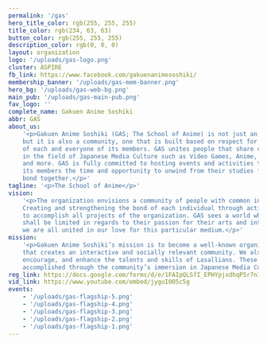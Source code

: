 ```yaml
---
permalink: '/gas'
hero_title_color: rgb(255, 255, 255)
title_color: rgb(234, 63, 63)
button_color: rgb(255, 255, 255)
description_color: rgb(0, 0, 0)
layout: organization
logo: '/uploads/gas-logo.png'
cluster: ASPIRE
fb_link: https://www.facebook.com/gakuenanimesoshiki/
membership_banner: '/uploads/gas-mem-banner.png'
hero_bg: '/uploads/gas-web-bg.png'
main_pub: '/uploads/gas-main-pub.png'
fav_logo: ''
complete_name: Gakuen Anime Soshiki
abbr: GAS
about_us:
    '<p>Gakuen Anime Soshiki (GAS; The School of Anime) is not just an organization,
    but it is also a community, one that is built based on respect for the interests
    of each and everyone of its members. GAS unites people that share common interests
    in the field of Japanese Media Culture such as Video Games, Anime, Manga, Music
    and more. GAS is fully committed to hosting events and activities that could give
    its members the time and opportunity to unwind from their studies for a bit and
    bond together.</p>'
tagline: '<p>The School of Anime</p>'
vision:
    '<p>The organization envisions a community of people with common interests.
    Creating and strengthening the bond of each individual through activities, we envision
    to accomplish all projects of the organization. GAS sees a world where no person
    shall be limited in regards to their passion for their arts and interests, where
    we are all united in our love for this particular medium.</p>'
mission:
    '<p>Gakuen Anime Soshiki’s mission is to become a well-known organization
    that creates an interactive and socially relevant community. We also aim to inspire,
    encourage, and enhance the talents and skills of Lasallians. These goals will be
    accomplished through the community’s immersion in Japanese Media Culture.</p>'
reg_link: https://docs.google.com/forms/d/e/1FAIpQLSfI_EPHYpjxdhqP5r7n17rsqHrSa9FjQMakxoZcOFBrWRiOrQ/viewform?pli=1
vid_link: https://www.youtube.com/embed/jyguI0O5c5g
events:
    - '/uploads/gas-flagship-5.png'
    - '/uploads/gas-flagship-4.png'
    - '/uploads/gas-flagship-3.png'
    - '/uploads/gas-flagship-2.png'
    - '/uploads/gas-flagship-1.png'
---
```


